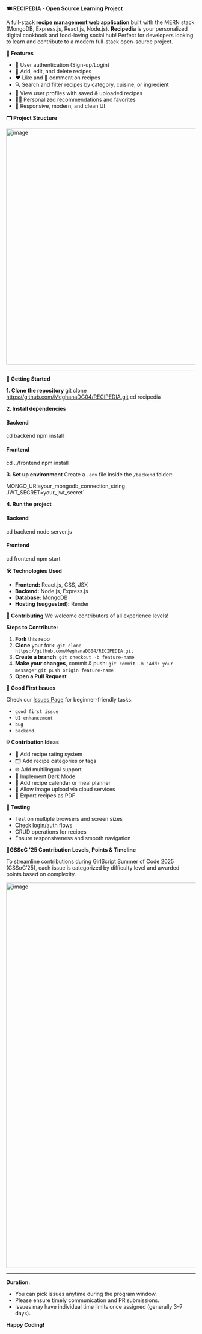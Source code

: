 **🍽️ RECIPEDIA - Open Source Learning Project**

A full-stack **recipe management web application** built with the MERN stack (MongoDB, Express.js, React.js, Node.js). **Recipedia** is your personalized digital cookbook and food-loving social hub! Perfect for developers looking to learn and contribute to a modern full-stack open-source project.


**🌟 Features**

* 🔐 User authentication (Sign-up/Login)
* 📜 Add, edit, and delete recipes
* ❤️ Like and 💬 comment on recipes
* 🔍 Search and filter recipes by category, cuisine, or ingredient
* 👤 View user profiles with saved & uploaded recipes
* 🧑‍🍳 Personalized recommendations and favorites
* 🧾 Responsive, modern, and clean UI



**🗂️ Project Structure**


<img width="536" height="627" alt="image" src="https://github.com/user-attachments/assets/6b9691fa-f148-49d6-bb82-5ddf0e563735" />


-----------------------------------------

**🚀 Getting Started**

**1. Clone the repository**
git clone https://github.com/MeghanaDG04/RECIPEDIA.git
cd recipedia

**2. Install dependencies**
#### Backend
cd backend
npm install

#### Frontend
cd ../frontend
npm install

**3. Set up environment**
Create a `.env` file inside the `/backend` folder:

MONGO_URI=your_mongodb_connection_string
JWT_SECRET=your_jwt_secret`

**4. Run the project**
#### Backend
cd backend
node server.js

#### Frontend
cd frontend
npm start



**🛠️ Technologies Used**

* **Frontend:** React.js, CSS, JSX
* **Backend:** Node.js, Express.js
* **Database:** MongoDB
* **Hosting (suggested):** Render


**🤝 Contributing**
We welcome contributors of all experience levels!

**Steps to Contribute:**
1. **Fork** this repo
2. **Clone** your fork:
   `git clone https://github.com/MeghanaDG04/RECIPEDIA.git`
3. **Create a branch**:
   `git checkout -b feature-name`
4. **Make your changes**, commit & push:
   `git commit -m "Add: your message"`
   `git push origin feature-name`
5. **Open a Pull Request**


**🐛 Good First Issues**

Check our [Issues Page](https://github.com/MeghanaDG04/RECIPEDIA/issues) for beginner-friendly tasks:
* `good first issue`
* `UI enhancement`
* `bug`
* `backend`


**💡 Contribution Ideas**

* 🍴 Add recipe rating system
* 🗂️ Add recipe categories or tags
* 🌐 Add multilingual support
* 🌙 Implement Dark Mode
* 📅 Add recipe calendar or meal planner
* 📸 Allow image upload via cloud services
* 🧾 Export recipes as PDF


**🧪 Testing**
* Test on multiple browsers and screen sizes
* Check login/auth flows
* CRUD operations for recipes
* Ensure responsiveness and smooth navigation


🧩**GSSoC '25 Contribution Levels, Points & Timeline**

To streamline contributions during GirlScript Summer of Code 2025 (GSSoC’25), each issue is categorized by difficulty level and awarded points based on complexity.


<img width="1536" height="1024" alt="image" src="https://github.com/user-attachments/assets/9b148346-fc6c-4e99-a7a6-e7d8d29a8a05" />


-------------------------------------------
**Duration:**
* You can pick issues anytime during the program window.
* Please ensure timely communication and PR submissions.
* Issues may have individual time limits once assigned (generally 3–7 days).



**Happy Coding!**

